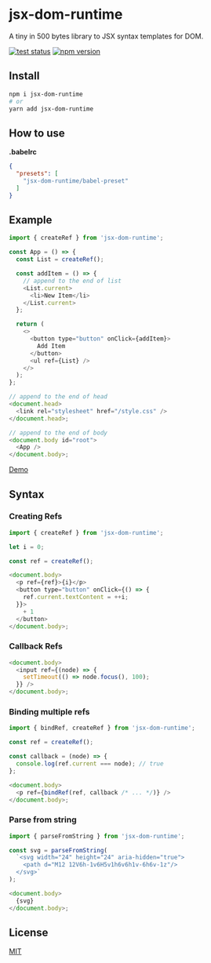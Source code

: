 # jsx-dom-runtime

A tiny in 500 bytes library to JSX syntax templates for DOM.

[![test status](https://github.com/shoonia/jsx-dom-runtime/workflows/tests/badge.svg)](https://github.com/shoonia/jsx-dom-runtime/actions)
[![npm version](https://badgen.net/npm/v/jsx-dom-runtime)](https://www.npmjs.com/package/jsx-dom-runtime)

## Install

```bash
npm i jsx-dom-runtime
# or
yarn add jsx-dom-runtime
```

## How to use

**.babelrc**

```json
{
  "presets": [
    "jsx-dom-runtime/babel-preset"
  ]
}
```

## Example

```js
import { createRef } from 'jsx-dom-runtime';

const App = () => {
  const List = createRef();

  const addItem = () => {
    // append to the end of list
    <List.current>
      <li>New Item</li>
    </List.current>
  };

  return (
    <>
      <button type="button" onClick={addItem}>
        Add Item
      </button>
      <ul ref={List} />
    </>
  );
};

// append to the end of head
<document.head>
  <link rel="stylesheet" href="/style.css" />
</document.head>;

// append to the end of body
<document.body id="root">
  <App />
</document.body>;
```

[Demo](/DEMO)

## Syntax

### Creating Refs

```js
import { createRef } from 'jsx-dom-runtime';

let i = 0;

const ref = createRef();

<document.body>
  <p ref={ref}>{i}</p>
  <button type="button" onClick={() => {
    ref.current.textContent = ++i;
  }}>
    + 1
  </button>
</document.body>;
```

### Callback Refs

```js
<document.body>
  <input ref={(node) => {
    setTimeout(() => node.focus(), 100);
  }} />
</document.body>;
```

### Binding multiple refs

```js
import { bindRef, createRef } from 'jsx-dom-runtime';

const ref = createRef();

const callback = (node) => {
  console.log(ref.current === node); // true
};

<document.body>
  <p ref={bindRef(ref, callback /* ... */)} />
</document.body>;
```

### Parse from string

```js
import { parseFromString } from 'jsx-dom-runtime';

const svg = parseFromString(
  `<svg width="24" height="24" aria-hidden="true">
    <path d="M12 12V6h-1v6H5v1h6v6h1v-6h6v-1z"/>
  </svg>`
);

<document.body>
  {svg}
</document.body>;
```

## License

[MIT](./LICENSE)
